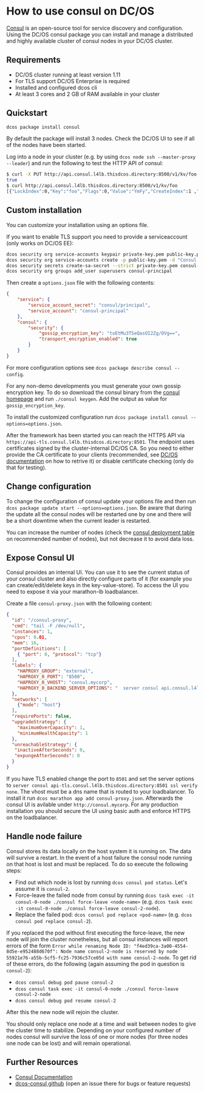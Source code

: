 # How to use consul on DC/OS

[Consul](https://www.consul.io) is an open-source tool for service discovery and configuration. Using the DC/OS consul package you can install and manage a distributed and highly available cluster of consul nodes in your DC/OS cluster.

## Requirements
* DC/OS cluster running at least version 1.11
* For TLS support DC/OS Enterprise is required
* Installed and configured dcos cli
* At least 3 cores and 2 GB of RAM available in your cluster


## Quickstart

```bash
dcos package install consul
```
By default the package will install 3 nodes. Check the DC/OS UI to see if all of the nodes have been started.

Log into a node in your cluster (e.g. by using `dcos node ssh --master-proxy --leader`) and run the following to test the HTTP API of consul:
```bash
$ curl -X PUT http://api.consul.l4lb.thisdcos.directory:8500/v1/kv/foo -d bar
true
$ curl http://api.consul.l4lb.thisdcos.directory:8500/v1/kv/foo
[{"LockIndex":0,"Key":"foo","Flags":0,"Value":"YmFy","CreateIndex":1 ,"ModifyIndex":1}]
```

## Custom installation
You can customize your installation using an options file.

If you want to enable TLS support you need to provide a serviceaccount (only works on DC/OS EE):
```bash
dcos security org service-accounts keypair private-key.pem public-key.pem
dcos security org service-accounts create -p public-key.pem -d "Consul service account" consul-principal
dcos security secrets create-sa-secret --strict private-key.pem consul-principal consul/principal
dcos security org groups add_user superusers consul-principal
```

Then create a `options.json` file with the following contents:

```json
{
    "service": {
        "service_account_secret": "consul/principal",
        "service_account": "consul-principal"
    },
    "consul": {
        "security": {
            "gossip_encryption_key": "toEtMu3TSeQasOI2Zg/OVg==",
            "transport_encryption_enabled": true
        }
    }
}
```
For more configuration options see `dcos package describe consul --config`.


For any non-demo developments you must generate your own gossip encryption key. To do so download the consul binary from the [consul homepage](https://www.consul.io/downloads.html) and run `./consul keygen`. Add the output as value for `gossip_encryption_key`.

To install the customized configuration run `dcos package install consul --options=options.json`.

After the framework has been started you can reach the HTTPS API via `https://api-tls.consul.l4lb.thisdcos.directory:8501`. The endpoint uses certificates signed by the cluster-internal DC/OS CA. So you need to either provide the CA certificate to your clients (recommended, see [DC/OS documentation](https://docs.mesosphere.com/1.12/security/ent/tls-ssl/get-cert/) on how to retrive it) or disable certificate checking (only do that for testing).


## Change configuration
To change the configuration of consul update your options file and then run `dcos package update start --options=options.json`. Be aware that during the update all the consul nodes will be restarted one by one and there will be a short downtime when the current leader is restarted.

You can increase the number of nodes (check the [consul deployment table](https://www.consul.io/docs/internals/consensus.html#deployment-table) on recommended number of nodes), but not decrease it to avoid data loss.


## Expose Consul UI
Consul provides an internal UI. You can use it to see the current status of your consul cluster and also directly configure parts of it (for example you can create/edit/delete keys in the key-value-store).
To access the UI you need to expose it via your marathon-lb loadbalancer.

Create a file `consul-proxy.json` with the following content:
```json
{
  "id": "/consul-proxy",
  "cmd": "tail -F /dev/null",
  "instances": 1,
  "cpus": 0.01,
  "mem": 16,
  "portDefinitions": [
    { "port": 0, "protocol": "tcp"}
  ],
  "labels": {
    "HAPROXY_GROUP": "external",
    "HAPROXY_0_PORT": "8500",
    "HAPROXY_0_VHOST": "consul.mycorp",
    "HAPROXY_0_BACKEND_SERVER_OPTIONS": "  server consul api.consul.l4lb.thisdcos.directory:8500"
  },
  "networks": [
    {"mode": "host"}
  ],
  "requirePorts": false,
  "upgradeStrategy": {
    "maximumOverCapacity": 1,
    "minimumHealthCapacity": 1
  },
  "unreachableStrategy": {
   "inactiveAfterSeconds": 0,
   "expungeAfterSeconds": 0
  }
}
```

If you have TLS enabled change the port to `8501` and set the server options to `server consul api-tls.consul.l4lb.thisdcos.directory:8501 ssl verify none`. The vhost must be a dns name that is routed to your loadbalancer.
To install it run `dcos marathon app add consul-proxy.json`. Afterwards the consul UI is avilable under `http://consul.mycorp`. For any production installation you should secure the UI using basic auth and enforce HTTPS on the loadbalancer.


## Handle node failure
Consul stores its data locally on the host system it is running on. The data will survive a restart. In the event of a host failure the consul node running on that host is lost and must be replaced.
To do so execute the following steps:

* Find out which node is lost by running `dcos consul pod status`. Let's assume it is `consul-2`.
* Force-leave the failed node from consul by  running `dcos task exec -it consul-0-node ./consul force-leave <node-name>` (e.g. `dcos task exec -it consul-0-node ./consul force-leave consul-2-node`).
* Replace the failed pod: `dcos consul pod replace <pod-name>` (e.g. `dcos consul pod replace consul-2`).

If you replaced the pod without first executing the force-leave, the new node will join the cluster nonetheless, but all consul instances will report errors of the form
`Error while renaming Node ID: "f4ed39ca-3a00-4554-8d5e-e952488d670f": Node name consul-2-node is reserved by node 55921e76-a55b-5cf5-fc25-7936c57ce05d with name consul-2-node`.
To get rid of these errors, do the following (again assuming the pod in question is `consul-2`):

* `dcos consul debug pod pause consul-2`
* `dcos consul task exec -it consul-0-node ./consul force-leave consul-2-node`
* `dcos consul debug pod resume consul-2`

After this the new node will rejoin the cluster.

You should only replace one node at a time and wait between nodes to give the cluster time to stabilize.
Depending on your configured number of nodes consul will survive the loss of one or more nodes (for three nodes one node can be lost) and will remain operational.

## Further Resources

* [Consul Documentation](https://www.consul.io/docs/index.html)
* [dcos-consul github](https://github.com/MaibornWolff/dcos-consul)  (open an issue there for bugs or feature requests)